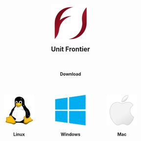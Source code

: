 <div id="download-grid">
    <div class="frontier-logo">
        <img src="assets/img/frontier-logo.png" width="125" />
    </div>
    <h4 class="download"> Download </h4>
    <h2 id="fontier_title" class="title">Unit Frontier</h2>
    <a class="linux link link-grid" onclick="download_linux()"><img class="link-logo" alt="for linux" src="/assets/img/linux.svg"/> <h4 class="link-name">Linux</h4></a>
    <a class="win link link-grid" onclick="download_windows()"><img class="link-logo" alt="for windows" src="/assets/img/win.svg"/> <h4 class="link-name">Windows</h4> </a>
    <a class="mac link link-grid link-disabled" disabled><img class="link-logo" alt="for mac" src="/assets/img/mac.svg"/>
    <h4 class="link-name">Mac</h4> </a>
</div>

<script>
async function setDownloadUrls() {
    const url = "https://api.github.com/repos/cryon-io/Unit-Frontier/releases/latest";
    const latest = await axios.get(url);
    if (latest && latest.data) {
        const data = latest.data;
        document.getElementById("fontier_title").innerText += ` v${data.tag_name}`
        //console.log(data.assets);
        for (const asset of data.assets) {
             if (asset && asset.name.match(/[Uu]nit.[Ff]rontier.*[Ww]in.*/)) {
                window.frontier_windows_url = asset.browser_download_url;
            }
            if (asset && asset.name.match(/[Uu]nit.[Ff]rontier.*[Ll]inux.*/)) {
                window.frontier_linux_url = asset.browser_download_url;
            }
            if (asset && asset.name.match(/[Uu]nit.[Ff]rontier.*[Mm]ac.*/)) {
                window.frontier_mac_url = asset.browser_download_url;
            }
        }
    }
}
setDownloadUrls();

window.download_windows = async function() {
    window.open(window.frontier_windows_url, '_blank')
}
window.download_linux = async function() {
    window.open(window.frontier_linux_url, '_blank')
}
window.download_mac = async function() {
    window.open(window.frontier_mac_url, '_blank')
}
</script>

<style>
#download-grid {
    display: grid;
    grid-template-columns: 1fr 1fr 1fr;
    grid-row-gap: 10px;
    grid-template-rows: auto;
    grid-template-areas: "logo logo logo" "none1 title none2" "none1 download none2" "linux win mac"
}
@media only screen and (max-width: 767px) {
  #download-grid {
    grid-template-columns: 1fr;
    grid-template-areas: "logo" "title" "download" "win" "linux" "mac"
}
}


.title {
    grid-area: title;
    text-align: center;
    margin-top: 0px !important;
    margin-bottom: 0px !important;
}

.download {
    grid-area: download;
    text-align: center;
    margin-top: 50px !important;
    color: var(--theme-color);
    margin-bottom: 50px !important;
}

.link-logo {
    width: 100px;
    height: 100px;
    display: flex;
    justify-self: center;
}
.link-name {
    display: flex;
    justify-self: center;
}

.link {
    text-decoration: none;
}

.link:hover{ 
    text-decoration: underline;
    cursor: pointer;
}

.link-disabled {
    filter: grayscale(100%);
    text-decoration: none !important;
    cursor: not-allowed !important;
}

.link-grid {
    display: grid;
    grid-template-columns: 1fr;
    grid-template-rows: auto auto;
}

.win {
    grid-area: win;
}


.linux {
    grid-area: linux;
}
.mac {
    grid-area: mac;
}

.frontier-logo {
    grid-area: logo;
    display: flex; 
    align-items: center; 
    justify-content:center
}
</style>